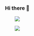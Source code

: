 ### <p align="center"> Hi there 👋 </p>

 <p align="center"><a href="https://github.com/anuraghazra/convoychat">
  <img align="center" src="https://github-readme-stats.vercel.app/api?username=bonbonn1912&show_icons=true&theme=radical&count_private=true" />
</a> </p>

<p align="center"><a href="https://github.com/anuraghazra/convoychat">
  <img align="center" src="https://github-readme-stats.vercel.app/api/top-langs/?username=bonbonn1912&langs_count=6" />
</a> </p>

<!--
**bonbonn1912/bonbonn1912** is a ✨ _special_ ✨ repository because its `README.md` (this file) appears on your GitHub profile.

Here are some ideas to get you started:


- 
- 👯 I’m looking to collaborate on ...
- 🤔 I’m looking for help with ...
- 💬 Ask me about ...
- 📫 How to reach me: ...
- 😄 Pronouns: ...
- ⚡ Fun fact: ...
-->
